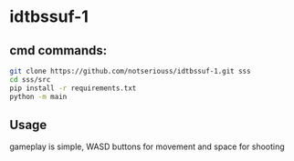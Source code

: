 # idtbssuf-1
## cmd commands:

```bash
git clone https://github.com/notseriouss/idtbssuf-1.git sss
cd sss/src
pip install -r requirements.txt
python -m main
```


## Usage
gameplay is simple, WASD buttons for movement and space for shooting
